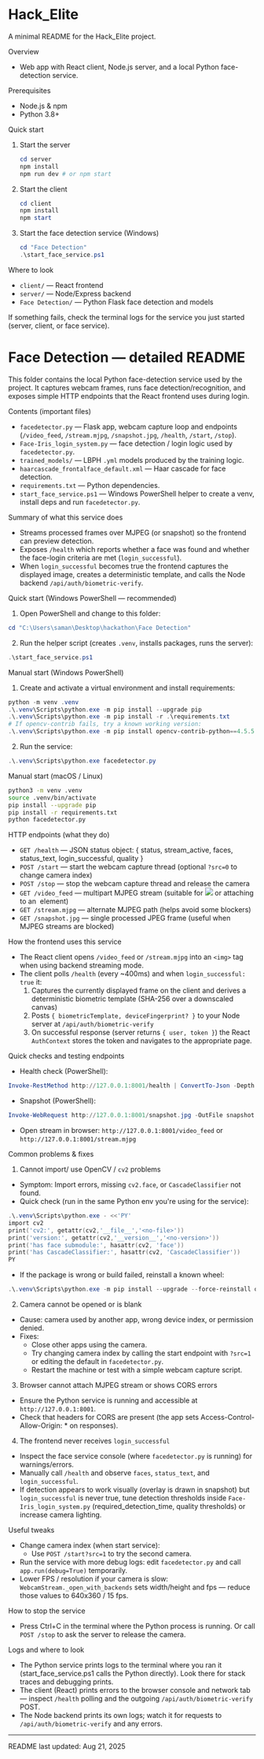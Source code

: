 # Hack_Elite

A minimal README for the Hack_Elite project.

Overview
- Web app with React client, Node.js server, and a local Python face-detection service.

Prerequisites
- Node.js & npm
- Python 3.8+

Quick start
1. Start the server
   ```powershell
   cd server
   npm install
   npm run dev # or npm start
   ```
2. Start the client
   ```powershell
   cd client
   npm install
   npm start
   ```
3. Start the face detection service (Windows)
   ```powershell
   cd "Face Detection"
   .\start_face_service.ps1
   ```

Where to look
- `client/` — React frontend
- `server/` — Node/Express backend
- `Face Detection/` — Python Flask face detection and models

If something fails, check the terminal logs for the service you just started (server, client, or face service).







# Face Detection — detailed README

This folder contains the local Python face-detection service used by the project. It captures webcam frames, runs face detection/recognition, and exposes simple HTTP endpoints that the React frontend uses during login.

Contents (important files)
- `facedetector.py` — Flask app, webcam capture loop and endpoints (`/video_feed`, `/stream.mjpg`, `/snapshot.jpg`, `/health`, `/start`, `/stop`).
- `Face-Iris_login_system.py` — face detection / login logic used by `facedetector.py`.
- `trained_models/` — LBPH `.yml` models produced by the training logic.
- `haarcascade_frontalface_default.xml` — Haar cascade for face detection.
- `requirements.txt` — Python dependencies.
- `start_face_service.ps1` — Windows PowerShell helper to create a venv, install deps and run `facedetector.py`.

Summary of what this service does
- Streams processed frames over MJPEG (or snapshot) so the frontend can preview detection.
- Exposes `/health` which reports whether a face was found and whether the face-login criteria are met (`login_successful`).
- When `login_successful` becomes true the frontend captures the displayed image, creates a deterministic template, and calls the Node backend `/api/auth/biometric-verify`.

Quick start (Windows PowerShell — recommended)
1. Open PowerShell and change to this folder:
```powershell
cd "C:\Users\saman\Desktop\hackathon\Face Detection"
```
2. Run the helper script (creates `.venv`, installs packages, runs the server):
```powershell
.\start_face_service.ps1
```

Manual start (Windows PowerShell)
1. Create and activate a virtual environment and install requirements:
```powershell
python -m venv .venv
.\.venv\Scripts\python.exe -m pip install --upgrade pip
.\.venv\Scripts\python.exe -m pip install -r .\requirements.txt
# If opencv-contrib fails, try a known working version:
.\.venv\Scripts\python.exe -m pip install opencv-contrib-python==4.5.5.64
```
2. Run the service:
```powershell
.\.venv\Scripts\python.exe facedetector.py
```

Manual start (macOS / Linux)
```bash
python3 -m venv .venv
source .venv/bin/activate
pip install --upgrade pip
pip install -r requirements.txt
python facedetector.py
```

HTTP endpoints (what they do)
- `GET /health` — JSON status object: { status, stream_active, faces, status_text, login_successful, quality }
- `POST /start` — start the webcam capture thread (optional `?src=0` to change camera index)
- `POST /stop` — stop the webcam capture thread and release the camera
- `GET /video_feed` — multipart MJPEG stream (suitable for <img src="/video_feed"> or attaching to an <img> element)
- `GET /stream.mjpg` — alternate MJPEG path (helps avoid some blockers)
- `GET /snapshot.jpg` — single processed JPEG frame (useful when MJPEG streams are blocked)

How the frontend uses this service
- The React client opens `/video_feed` or `/stream.mjpg` into an `<img>` tag when using backend streaming mode.
- The client polls `/health` (every ~400ms) and when `login_successful: true` it:
  1. Captures the currently displayed frame on the client and derives a deterministic biometric template (SHA-256 over a downscaled canvas)
  2. Posts `{ biometricTemplate, deviceFingerprint? }` to your Node server at `/api/auth/biometric-verify`
  3. On successful response (server returns `{ user, token }`) the React `AuthContext` stores the token and navigates to the appropriate page.

Quick checks and testing endpoints
- Health check (PowerShell):
```powershell
Invoke-RestMethod http://127.0.0.1:8001/health | ConvertTo-Json -Depth 5
```
- Snapshot (PowerShell):
```powershell
Invoke-WebRequest http://127.0.0.1:8001/snapshot.jpg -OutFile snapshot.jpg
```
- Open stream in browser: `http://127.0.0.1:8001/video_feed` or `http://127.0.0.1:8001/stream.mjpg`

Common problems & fixes

1) Cannot import/ use OpenCV / `cv2` problems
- Symptom: Import errors, missing `cv2.face`, or `CascadeClassifier` not found.
- Quick check (run in the same Python env you're using for the service):
```powershell
.\.venv\Scripts\python.exe - <<'PY'
import cv2
print('cv2:', getattr(cv2,'__file__','<no-file>'))
print('version:', getattr(cv2,'__version__','<no-version>'))
print('has face submodule:', hasattr(cv2, 'face'))
print('has CascadeClassifier:', hasattr(cv2, 'CascadeClassifier'))
PY
```
- If the package is wrong or build failed, reinstall a known wheel:
```powershell
.\.venv\Scripts\python.exe -m pip install --upgrade --force-reinstall opencv-contrib-python==4.5.5.64
```

2) Camera cannot be opened or is blank
- Cause: camera used by another app, wrong device index, or permission denied.
- Fixes:
  - Close other apps using the camera.
  - Try changing camera index by calling the start endpoint with `?src=1` or editing the default in `facedetector.py`.
  - Restart the machine or test with a simple webcam capture script.

3) Browser cannot attach MJPEG stream or shows CORS errors
- Ensure the Python service is running and accessible at `http://127.0.0.1:8001`.
- Check that headers for CORS are present (the app sets Access-Control-Allow-Origin: * on responses).

4) The frontend never receives `login_successful`
- Inspect the face service console (where `facedetector.py` is running) for warnings/errors.
- Manually call `/health` and observe `faces`, `status_text`, and `login_successful`.
- If detection appears to work visually (overlay is drawn in snapshot) but `login_successful` is never true, tune detection thresholds inside `Face-Iris_login_system.py` (required_detection_time, quality thresholds) or increase camera lighting.

Useful tweaks
- Change camera index (when start service):
  - Use `POST /start?src=1` to try the second camera.
- Run the service with more debug logs: edit `facedetector.py` and call `app.run(debug=True)` temporarily.
- Lower FPS / resolution if your camera is slow: `WebcamStream._open_with_backends` sets width/height and fps — reduce those values to 640x360 / 15 fps.

How to stop the service
- Press Ctrl+C in the terminal where the Python process is running. Or call `POST /stop` to ask the server to release the camera.

Logs and where to look
- The Python service prints logs to the terminal where you ran it (start_face_service.ps1 calls the Python directly). Look there for stack traces and debugging prints.
- The client (React) prints errors to the browser console and network tab — inspect `/health` polling and the outgoing `/api/auth/biometric-verify` POST.
- The Node backend prints its own logs; watch it for requests to `/api/auth/biometric-verify` and any errors.

---
README last updated: Aug 21, 2025


